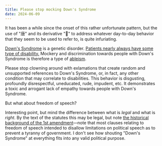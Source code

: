 ```yaml
---
title: Please stop mocking Down's Syndrome
date: 2024-06-09
---
```


It has been a while since the onset of this rather unfortunate pattern,
but the use of "唐" and its derivative "🍬" to address whatever
day-to-day behavior that they seem to be used to refer to, is quite
infuriating.

[Down's Syndrome](https://en.wikipedia.org/wiki/Down_syndrome) is a
genetic disorder. [Patients nearly always have some type of
disability.](https://books.google.com/books?id=0Y20AQAAQBAJ&pg=PA5)
Mockery and discrimination towards people with Down's Syndrome is
therefore a type of [ableism](https://en.wikipedia.org/wiki/Ableism).

Please stop clowning around with exlamations that create random and
unsupported references to Down's Syndrome, or, in fact, any other
condition that may correlate to disabilities. This behavior is
disgusting, profoundly disrespectful, uneducated, rude, impudent, etc.
It demonstrates a toxic and arrogant lack of empathy towards people with
Down's Syndrome.

But what about freedom of speech?

Interesting point, but mind the difference between what is *legal* and
what is *right*. By the text of the statutes this may be legal, but note
[the historical background of the 1st
amendment](https://www.law.cornell.edu/constitution-conan/amendment-1/freedom-of-speech-historical-background)—note
that most clauses relating to freedom of speech intended to disallow
limitations on political speech as to prevent a tyranny of government. I
don't see how shouting "Down's Syndrome" at everything fits into any
valid political purpose.
